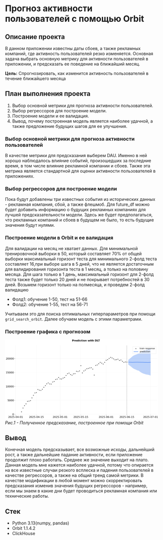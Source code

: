 # Прогноз активности пользователей с помощью Orbit 

## Описание проекта 

В данном приложении известны даты сбоев, а также рекламных компаний, где активность пользователей резко изменяется. Основная задача выбрать основную метрику для активности пользователей в приложении, и предсказать ее поведение на ближайший месяц. 

**Цель:** Спрогнозировать, как изменится активность пользователей в течение ближайшего месяца

## План выполнения проекта 

1. Выбор основной метрики для прогноза активности пользователей.
2. Выбор регрессоров для построение модели.
3. Построение модели и ее валидация.
4. Вывод, почему построенная модель является наиболее удачной, а также предложение будущих шагов для ее улучшения.

### Выбор основной метрики для прогноза активности пользователей

В качестве метрики для предсказания выберем DAU. Именно в ней хорошо наблюдалось влияние событий, произошедших за последние время, в том числе влияние рекламной компании и сбоев. Также эта метрика является стандартной для оценки активности пользователей в приложениях.

### Выбор регрессоров для построение модели

Пока будут добавлены три известных события из исторических данных - рекламная компания, сбой, а также флешмоб. Для future_df можно будет добавить информацию о будущих рекламных компаниях для лучшей предсказательности модели. Здесь же будет предполагаться, что рекламных компаний и сбоев в будущем не было, то есть будущие значения будут нулями.

### Построение модели в Orbit и ее валидация

Для валидации на месяц не хватает данных. Для минимальной тренировочной выборки в 50, который составляет 70% от общей выборки максимальный горизонт теста для минимального 2-фолд теста составляет 16,при выборе шага в 5 дней, что не является достаточным для валидирования горизонта теста в 1 месяц, а только на половину месяца. Для шага только в 1 день, максимальный горизонт для 2-фолд теста также будет только 20 дней и не покрывает потребностей в 30 дней. Возьмем горизонт только на полмесяца, и проведем 2-фолд валидацию
* Фолд1: обучение 1-50, тест на 51-66
* Фолд2: обучение 1-55, тест на 56-71

Учитываем это для поиска оптимальных гиперпараметров при помощи `grid_search_orbit`. Далее обучаем модель с этими параметрами.

### Построение графика с прогнозом 

![Prediction](https://github.com/v-makarov-code/forecasting-metrics/blob/main/dlt_prediction.png)
*Рис.1 - Полученное предсказание, построенное при помощи Orbit*

## Вывод 

Конечная модель предсказывает, все возможные исходы, дальнейший рост, а также дальнейшие падание активности, если приложение продолжит плохо работать. Среднее же значение выходит на плато. Данная модель мне кажется наиболее удачной, потому что опирается на все известные случаи резкого всплеска и падения пользователей в качестве регрессоров, а также на общий тренд самой метрики. В качестве модификации в любой момент можно скорректировать предсказания изменив значения будущих регрессоров - например, если мы знаем в какие дни будет проводиться рекламная компания или технические работы.

## Стек 

- Python 3.13(numpy, pandas)
- Orbit 1.1.4.2
- ClickHouse




